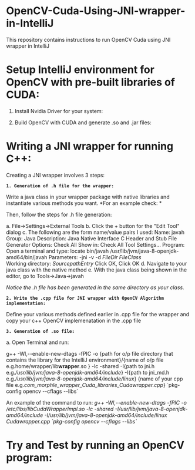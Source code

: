 # OpenCV-Cuda-Using-JNI-wrapper-in-IntelliJ
This repository contains instructions to run OpenCV Cuda using JNI wrapper in IntelliJ

# Setup IntelliJ environment for OpenCV with pre-built libraries of CUDA:

1. Install Nvidia Driver for your system:

2. Build OpenCV with CUDA and generate .so and .jar files:


# Writing a JNI wrapper for running C++:
Creating a JNI wrapper involves 3 steps:

**`1. Generation of .h file for the wrapper:`**

Write a java class in your wrapper package with native libraries and instantiate various methods you want. 
*For an example check: *

Then, follow the steps for .h file generation:

   a. File->Settings->External Tools
   b. Click the + button for the "Edit Tool" dialog
   c. The following are the form name/value pairs I used:
      Name: javah
      Group: Java
      Description: Java Native Interface C Header and Stub File Generator
      Options: Check All
      Show in: Check All
      Tool Settings...
      Program: Open a terminal and type: locate bin/javah
      /usr/lib/jvm/java-8-openjdk-amd64/bin/javah
      Parameters: -jni -v -d $FileDir$ $FileClass$          
      Working directory: $SourcepathEntry$
      Click OK, Click OK
   d. Navigate to your java class with the native method
   e. With the java class being shown in the editor, go to Tools->Java->javah

*Notice the .h file has been generated in the same directory as your class.*

**`2. Write the .cpp file for JNI wrapper with OpenCV Algorithm implementation:`**

Define your various methods defined earlier in .cpp file for the wrapper and copy your c++ OpenCV implemenatation in the .cpp file

**`3. Generation of .so file:`**

   a. Open Terminal and run:

g++ -Wl,--enable-new-dtags -fPIC 
-o {path for o/p file directory that contains the library for the IntelliJ environment}/{name of o/p file e.g.home/wrapper/lib**wrapper**.so } 
-lc -shared 
-I{path to jni.h e.g._/usr/lib/jvm/java-8-openjdk-amd64/include_} 
-I{path to jni_md.h e.g._/usr/lib/jvm/java-8-openjdk-amd64/include/linux_} 
{name of your cpp file e.g._com_morphle_wrapper_Cuda_libraries_Cudawrapper.cpp_} 
\`pkg-config opencv --cflags --libs\`

An example of the command to run:
_g++ -Wl,--enable-new-dtags -fPIC -o /etc/libs/libCudaWrapperImpl.so -lc -shared -I/usr/lib/jvm/java-8-openjdk-amd64/include -I/usr/lib/jvm/java-8-openjdk-amd64/include/linux Cudawrapper.cpp \`pkg-config opencv --cflags --libs\`_

# Try and Test by running an OpenCV program:

